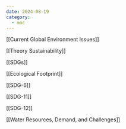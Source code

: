 ```yaml
---
date: 2024-08-19
category:
  - moc
---
```

[[Current Global Environment Issues]]

[[Theory Sustainability]]

[[SDGs]]

[[Ecological Footprint]]

[[SDG-6]]

[[SDG-11]]

[[SDG-12]]

[[Water Resources, Demand, and Challenges]]
